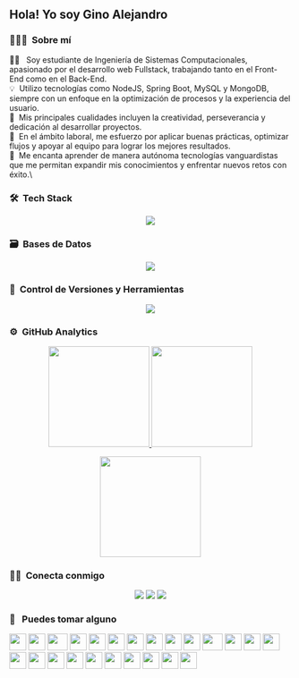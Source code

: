 <h2 align="left">Hola! Yo soy Gino Alejandro</h2>



### 👨🏻‍💻 &nbsp;Sobre mí

👨‍💻 &nbsp; Soy estudiante de Ingeniería de Sistemas Computacionales, apasionado por el desarrollo web Fullstack, trabajando tanto en el Front-End como en el Back-End.\
💡 &nbsp;Utilizo tecnologías como NodeJS, Spring Boot, MySQL y MongoDB, siempre con un enfoque en la optimización de procesos y la experiencia del usuario.\
🎨 &nbsp;Mis principales cualidades incluyen la creatividad, perseverancia y dedicación al desarrollar proyectos.\
💼 &nbsp;En el ámbito laboral, me esfuerzo por aplicar buenas prácticas, optimizar flujos y apoyar al equipo para lograr los mejores resultados.\
🚀 &nbsp;Me encanta aprender de manera autónoma tecnologías vanguardistas que me permitan expandir mis conocimientos y enfrentar nuevos retos con éxito.\


### 🛠 &nbsp;Tech Stack

<p align="center">
  <a href="https://skillicons.dev">
    <img src="https://skillicons.dev/icons?i=js,ts,java,html,css,angular,bootstrap,express,jest,maven,nestjs,nextjs,nodejs,react,reactivex,spring,swift" />
  </a>
</p>

### 🗃 &nbsp;Bases de Datos

<p align="center">
  <a href="https://skillicons.dev">
    <img src="https://skillicons.dev/icons?i=mongodb,mysql,prisma" />
  </a>
</p>

### 🧰 &nbsp;Control de Versiones y Herramientas 

<p align="center">
  <a href="https://skillicons.dev">
    <img src="https://skillicons.dev/icons?i=vscode,webstorm,androidstudio,discord,docker,figma,git,github,idea,notion,postman" />
  </a>
</p>



### ⚙️ &nbsp;GitHub Analytics

<p align="center">
  <a href="https://github.com/Nobelio1">
    <img height="180em" src="https://github-readme-stats-eight-theta.vercel.app/api?username=Nobelio1&show_icons=true&theme=algolia&include_all_commits=true&count_private=true"/>
  </a>
  <a href="https://github.com/Nobelio1">
    <img height="180em" src="https://github-readme-stats-eight-theta.vercel.app/api/top-langs/?username=Nobelio1&layout=compact&langs_count=8&theme=algolia"/>
  </a>
</p>

<p align="center">
  <img height="180em" src="https://github-readme-streak-stats.herokuapp.com/?user=Nobelio1&theme=dark&hide_border=true"/>
</p>



### 🤝🏻 &nbsp;Conecta conmigo

<p align="center">
<a href="https://www.linkedin.com/in/ginoalejandro1/"><img src="https://img.shields.io/badge/-Rodrigo%20Gino%20Alejandro%20Castillo-0077B5?style=flat&logo=Linkedin&logoColor=white"/></a>
<a href="mailto:ginoalejandro2304@gmail.com"><img src="https://img.shields.io/badge/-GinoAlejandro-D14836?style=flat&logo=Gmail&logoColor=white"/></a>
<a href="https://www.instagram.com/ginoalejandro1/"><img src="https://img.shields.io/badge/-ginoalejandro1-E4405F?style=flat&logo=Instagram&logoColor=white"/></a>
</p>


###  🦜 &nbsp; Puedes tomar alguno
<div>
    <img src="https://cultofthepartyparrot.com/parrots/hd/githubparrot.gif" width="30" height="30"/>
    <img src="https://cultofthepartyparrot.com/flags/hd/indiaparrot.gif" width="30" height="30"/>
    <img src="https://cultofthepartyparrot.com/parrots/asyncparrot.gif" width="36" height="30"/>
    <img src="https://cultofthepartyparrot.com/parrots/exceptionallyfastparrot.gif" width="30" height="30"/>
    <img src="https://cultofthepartyparrot.com/parrots/hd/60fpsparrot.gif" width="30" height="30"/>
    <img src="https://cultofthepartyparrot.com/parrots/hd/jumpingparrot.gif" width="30" height="30"/>
    <img src="https://cultofthepartyparrot.com/parrots/hd/opensourceparrot.gif" width="30" height="30"/>
    <img src="https://cultofthepartyparrot.com/parrots/hd/dealwithitnowparrot.gif" width="30" height="30"/>
    <img src="https://cultofthepartyparrot.com/parrots/hd/hypnoparrotlight.gif" width="30" height="30"/>
    <img src="https://cultofthepartyparrot.com/parrots/databaseparrot.gif" width="30" height="30"/>
    <img src="https://cultofthepartyparrot.com/parrots/fixparrot.gif" width="36" height="30"/>
    <img src="https://cultofthepartyparrot.com/parrots/hd/laptop_parrot.gif" width="30" height="30"/>
    <img src="https://cultofthepartyparrot.com/parrots/hd/spinningparrot.gif" width="30" height="30"/>
    <img src="https://cultofthepartyparrot.com/parrots/hd/levitationparrot.gif" width="30" height="30"/>
    <img src="https://cultofthepartyparrot.com/parrots/hd/meldparrot.gif" width="30" height="30"/>
    <img src="https://cultofthepartyparrot.com/parrots/slomoparrot.gif" width="30" height="30"/>
    <img src="https://cultofthepartyparrot.com/parrots/hd/moonwalkingparrot.gif" width="30" height="30"/>
    <img src="https://cultofthepartyparrot.com/parrots/hd/stableparrot.gif" width="30" height="30"/>
    <img src="https://cultofthepartyparrot.com/parrots/hd/scienceparrot.gif" width="30" height="30"/>
    <img src="https://cultofthepartyparrot.com/parrots/hd/pirateparrot.gif" width="30" height="30"/>
    <img src="https://cultofthepartyparrot.com/parrots/hd/footballparrot.gif" width="30" height="30"/>
    <img src="https://cultofthepartyparrot.com/parrots/hd/illuminatiparrot.gif" width="30" height="30"/>
    <img src="https://cultofthepartyparrot.com/parrots/hd/hypnoparrotdark.gif" width="30" height="30"/>
    <img src="https://cultofthepartyparrot.com/parrots/hd/mustacheparrot.gif" width="30" height="30"/>
</div>
